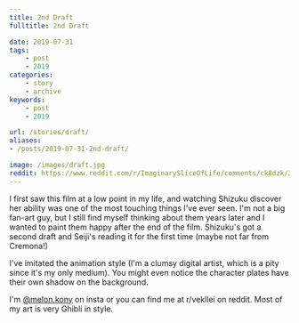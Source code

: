 ```yaml
---
title: 2nd Draft
fulltitle: 2nd Draft

date: 2019-07-31
tags:
    - post
    - 2019
categories:
    - story
    - archive
keywords:
    - post
    - 2019

url: /stories/draft/
aliases:
- /posts/2019-07-31-2nd-draft/

image: /images/draft.jpg
reddit: https://www.reddit.com/r/ImaginarySliceOfLife/comments/ck8dzk/2nd_draft_by_me_a_glimpse_into_the_postcredits_of/
---
```


I first saw this film at a low point in my life, and watching Shizuku discover her ability was one of the most touching things I've ever seen. I'm not a big fan-art guy, but I still find myself thinking about them years later and I wanted to paint them happy after the end of the film. Shizuku's got a second draft and Seiji's reading it for the first time (maybe not far from Cremona!)

I've imitated the animation style (I'm a clumsy digital artist, which is a pity since it's my only medium). You might even notice the character plates have their own shadow on the background.

I'm [@melon.kony](https://www.instagram.com/melon.kony/) on insta or you can find me at r/vekllei on reddit. Most of my art is very Ghibli in style.
